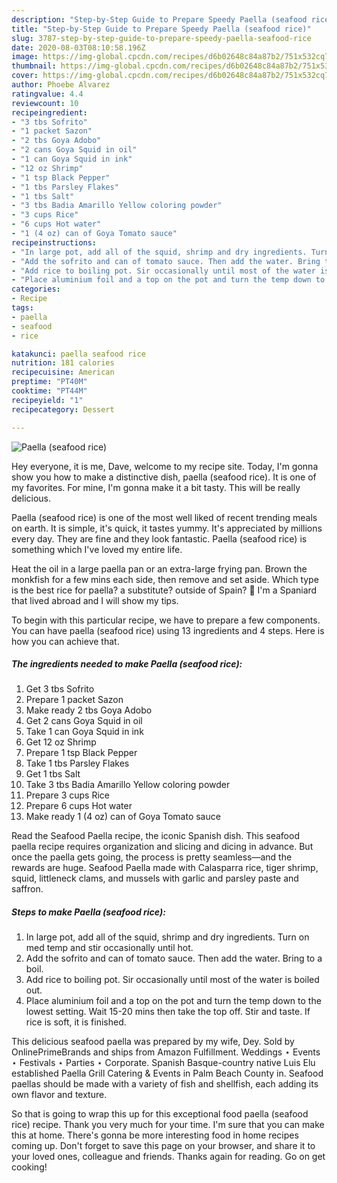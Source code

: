```yaml
---
description: "Step-by-Step Guide to Prepare Speedy Paella (seafood rice)"
title: "Step-by-Step Guide to Prepare Speedy Paella (seafood rice)"
slug: 3787-step-by-step-guide-to-prepare-speedy-paella-seafood-rice
date: 2020-08-03T08:10:58.196Z
image: https://img-global.cpcdn.com/recipes/d6b02648c84a87b2/751x532cq70/paella-seafood-rice-recipe-main-photo.jpg
thumbnail: https://img-global.cpcdn.com/recipes/d6b02648c84a87b2/751x532cq70/paella-seafood-rice-recipe-main-photo.jpg
cover: https://img-global.cpcdn.com/recipes/d6b02648c84a87b2/751x532cq70/paella-seafood-rice-recipe-main-photo.jpg
author: Phoebe Alvarez
ratingvalue: 4.4
reviewcount: 10
recipeingredient:
- "3 tbs Sofrito"
- "1 packet Sazon"
- "2 tbs Goya Adobo"
- "2 cans Goya Squid in oil"
- "1 can Goya Squid in ink"
- "12 oz Shrimp"
- "1 tsp Black Pepper"
- "1 tbs Parsley Flakes"
- "1 tbs Salt"
- "3 tbs Badia Amarillo Yellow coloring powder"
- "3 cups Rice"
- "6 cups Hot water"
- "1 (4 oz) can of Goya Tomato sauce"
recipeinstructions:
- "In large pot, add all of the squid, shrimp and dry ingredients. Turn on med temp and stir occasionally until hot."
- "Add the sofrito and can of tomato sauce. Then add the water. Bring to a boil."
- "Add rice to boiling pot. Sir occasionally until most of the water is boiled out."
- "Place aluminium foil and a top on the pot and turn the temp down to the lowest setting. Wait 15-20 mins then take the top off. Stir and taste. If rice is soft, it is finished."
categories:
- Recipe
tags:
- paella
- seafood
- rice

katakunci: paella seafood rice 
nutrition: 181 calories
recipecuisine: American
preptime: "PT40M"
cooktime: "PT44M"
recipeyield: "1"
recipecategory: Dessert

---
```



![Paella (seafood rice)](https://img-global.cpcdn.com/recipes/d6b02648c84a87b2/751x532cq70/paella-seafood-rice-recipe-main-photo.jpg)

Hey everyone, it is me, Dave, welcome to my recipe site. Today, I'm gonna show you how to make a distinctive dish, paella (seafood rice). It is one of my favorites. For mine, I'm gonna make it a bit tasty. This will be really delicious.

Paella (seafood rice) is one of the most well liked of recent trending meals on earth. It is simple, it's quick, it tastes yummy. It's appreciated by millions every day. They are fine and they look fantastic. Paella (seafood rice) is something which I've loved my entire life.

Heat the oil in a large paella pan or an extra-large frying pan. Brown the monkfish for a few mins each side, then remove and set aside. Which type is the best rice for paella? a substitute? outside of Spain? 🥘 I&#39;m a Spaniard that lived abroad and I will show my tips.


To begin with this particular recipe, we have to prepare a few components. You can have paella (seafood rice) using 13 ingredients and 4 steps. Here is how you can achieve that.

<!--inarticleads1-->

##### The ingredients needed to make Paella (seafood rice):

1. Get 3 tbs Sofrito
1. Prepare 1 packet Sazon
1. Make ready 2 tbs Goya Adobo
1. Get 2 cans Goya Squid in oil
1. Take 1 can Goya Squid in ink
1. Get 12 oz Shrimp
1. Prepare 1 tsp Black Pepper
1. Take 1 tbs Parsley Flakes
1. Get 1 tbs Salt
1. Take 3 tbs Badia Amarillo Yellow coloring powder
1. Prepare 3 cups Rice
1. Prepare 6 cups Hot water
1. Make ready 1 (4 oz) can of Goya Tomato sauce


Read the Seafood Paella recipe, the iconic Spanish dish. This seafood paella recipe requires organization and slicing and dicing in advance. But once the paella gets going, the process is pretty seamless—and the rewards are huge. Seafood Paella made with Calasparra rice, tiger shrimp, squid, littleneck clams, and mussels with garlic and parsley paste and saffron. 

<!--inarticleads2-->

##### Steps to make Paella (seafood rice):

1. In large pot, add all of the squid, shrimp and dry ingredients. Turn on med temp and stir occasionally until hot.
1. Add the sofrito and can of tomato sauce. Then add the water. Bring to a boil.
1. Add rice to boiling pot. Sir occasionally until most of the water is boiled out.
1. Place aluminium foil and a top on the pot and turn the temp down to the lowest setting. Wait 15-20 mins then take the top off. Stir and taste. If rice is soft, it is finished.


This delicious seafood paella was prepared by my wife, Dey. Sold by OnlinePrimeBrands and ships from Amazon Fulfillment. Weddings ⋆ Events ⋆ Festivals ⋆ Parties ⋆ Corporate. Spanish Basque-country native Luis Elu established Paella Grill Catering &amp; Events in Palm Beach County in. Seafood paellas should be made with a variety of fish and shellfish, each adding its own flavor and texture. 

So that is going to wrap this up for this exceptional food paella (seafood rice) recipe. Thank you very much for your time. I'm sure that you can make this at home. There's gonna be more interesting food in home recipes coming up. Don't forget to save this page on your browser, and share it to your loved ones, colleague and friends. Thanks again for reading. Go on get cooking!
